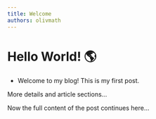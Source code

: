 ```yaml
---
title: Welcome
authors: olivmath
---
```


# Hello World! 🌎

- Welcome to my blog! This is my first post.

<!-- truncate -->

More details and article sections...

Now the full content of the post continues here...
